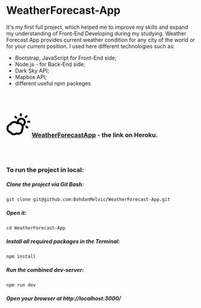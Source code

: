 # WeatherForecast-App

It's my first full project, which helped me to improve my skills and expand my understanding of Front-End Developing during my studying.
Weather Forecast App provides current weather condition for any city of the world or for your current position.
I used here different technologies such as:

- Bootstrap, JavaScript for Front-End side;
- Node.js - for Back-End side;
- Dark Sky API;
- Mapbox API;
- different useful npm packeges

<br>
<br>

### ![alt text](https://github.com/BohdanMelvic/WeatherForecast-App/blob/master/public/images/favicon.png "Logo Title Text 1") [WeatherForecastApp](https://melvic-weather-forecast.herokuapp.com/ ) - the link on Heroku.

<br>
<br>

### To run the project in local:
##### Clone the project via Git Bash: 
```
git clone git@github.com:BohdanMelvic/WeatherForecast-App.git
```

##### Open it:
```
cd WeatherForecast-App
```

##### Install all required packages in the Terminal:
```
npm install
```

##### Run the combined dev-server:
```
npm run dev
```

##### Open your browser at http://localhost:3000/
<br>

